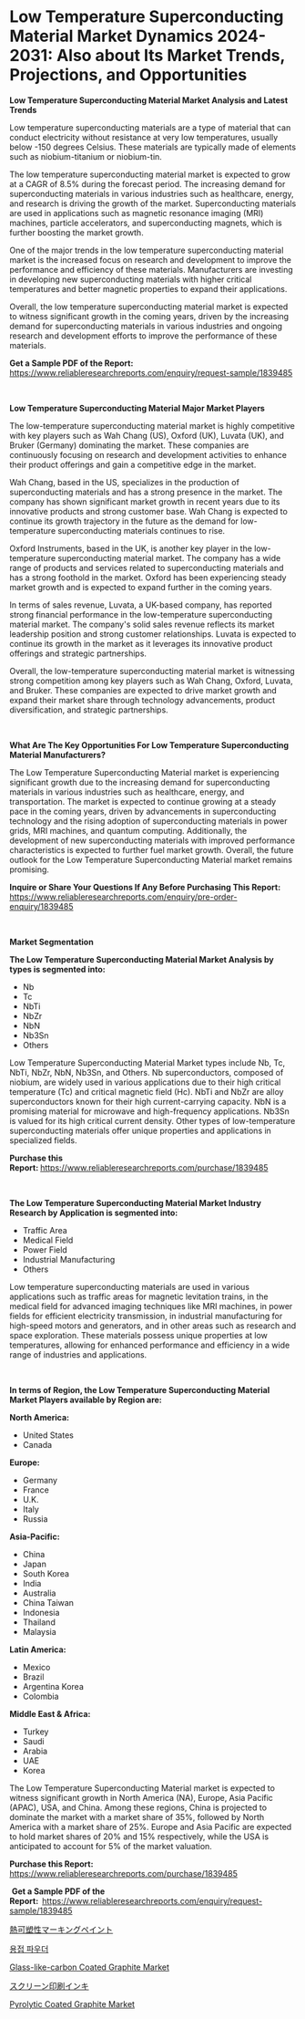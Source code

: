 <p><h1>Low Temperature Superconducting Material Market Dynamics 2024-2031: Also about Its Market Trends, Projections, and Opportunities</h1></p><p><strong>Low Temperature Superconducting Material Market Analysis and Latest Trends</strong></p>
<p><p>Low temperature superconducting materials are a type of material that can conduct electricity without resistance at very low temperatures, usually below -150 degrees Celsius. These materials are typically made of elements such as niobium-titanium or niobium-tin.</p><p>The low temperature superconducting material market is expected to grow at a CAGR of 8.5% during the forecast period. The increasing demand for superconducting materials in various industries such as healthcare, energy, and research is driving the growth of the market. Superconducting materials are used in applications such as magnetic resonance imaging (MRI) machines, particle accelerators, and superconducting magnets, which is further boosting the market growth.</p><p>One of the major trends in the low temperature superconducting material market is the increased focus on research and development to improve the performance and efficiency of these materials. Manufacturers are investing in developing new superconducting materials with higher critical temperatures and better magnetic properties to expand their applications.</p><p>Overall, the low temperature superconducting material market is expected to witness significant growth in the coming years, driven by the increasing demand for superconducting materials in various industries and ongoing research and development efforts to improve the performance of these materials.</p></p>
<p><strong>Get a Sample PDF of the Report:&nbsp;</strong> <a href="https://www.reliableresearchreports.com/enquiry/request-sample/1839485">https://www.reliableresearchreports.com/enquiry/request-sample/1839485</a></p>
<p>&nbsp;</p>
<p><strong>Low Temperature Superconducting Material Major Market Players</strong></p>
<p><p>The low-temperature superconducting material market is highly competitive with key players such as Wah Chang (US), Oxford (UK), Luvata (UK), and Bruker (Germany) dominating the market. These companies are continuously focusing on research and development activities to enhance their product offerings and gain a competitive edge in the market.</p><p>Wah Chang, based in the US, specializes in the production of superconducting materials and has a strong presence in the market. The company has shown significant market growth in recent years due to its innovative products and strong customer base. Wah Chang is expected to continue its growth trajectory in the future as the demand for low-temperature superconducting materials continues to rise.</p><p>Oxford Instruments, based in the UK, is another key player in the low-temperature superconducting material market. The company has a wide range of products and services related to superconducting materials and has a strong foothold in the market. Oxford has been experiencing steady market growth and is expected to expand further in the coming years.</p><p>In terms of sales revenue, Luvata, a UK-based company, has reported strong financial performance in the low-temperature superconducting material market. The company's solid sales revenue reflects its market leadership position and strong customer relationships. Luvata is expected to continue its growth in the market as it leverages its innovative product offerings and strategic partnerships.</p><p>Overall, the low-temperature superconducting material market is witnessing strong competition among key players such as Wah Chang, Oxford, Luvata, and Bruker. These companies are expected to drive market growth and expand their market share through technology advancements, product diversification, and strategic partnerships.</p></p>
<p>&nbsp;</p>
<p><strong>What Are The Key Opportunities For Low Temperature Superconducting Material Manufacturers?</strong></p>
<p><p>The Low Temperature Superconducting Material market is experiencing significant growth due to the increasing demand for superconducting materials in various industries such as healthcare, energy, and transportation. The market is expected to continue growing at a steady pace in the coming years, driven by advancements in superconducting technology and the rising adoption of superconducting materials in power grids, MRI machines, and quantum computing. Additionally, the development of new superconducting materials with improved performance characteristics is expected to further fuel market growth. Overall, the future outlook for the Low Temperature Superconducting Material market remains promising.</p></p>
<p><strong>Inquire or Share Your Questions If Any Before Purchasing This Report:</strong> <a href="https://www.reliableresearchreports.com/enquiry/pre-order-enquiry/1839485">https://www.reliableresearchreports.com/enquiry/pre-order-enquiry/1839485</a></p>
<p>&nbsp;</p>
<p><strong>Market Segmentation</strong></p>
<p><strong>The Low Temperature Superconducting Material Market Analysis by types is segmented into:</strong></p>
<p><ul><li>Nb</li><li>Tc</li><li>NbTi</li><li>NbZr</li><li>NbN</li><li>Nb3Sn</li><li>Others</li></ul></p>
<p><p>Low Temperature Superconducting Material Market types include Nb, Tc, NbTi, NbZr, NbN, Nb3Sn, and Others. Nb superconductors, composed of niobium, are widely used in various applications due to their high critical temperature (Tc) and critical magnetic field (Hc). NbTi and NbZr are alloy superconductors known for their high current-carrying capacity. NbN is a promising material for microwave and high-frequency applications. Nb3Sn is valued for its high critical current density. Other types of low-temperature superconducting materials offer unique properties and applications in specialized fields.</p></p>
<p><strong>Purchase this Report:&nbsp;</strong><a href="https://www.reliableresearchreports.com/purchase/1839485">https://www.reliableresearchreports.com/purchase/1839485</a></p>
<p>&nbsp;</p>
<p><strong>The Low Temperature Superconducting Material Market Industry Research by Application is segmented into:</strong></p>
<p><ul><li>Traffic Area</li><li>Medical Field</li><li>Power Field</li><li>Industrial Manufacturing</li><li>Others</li></ul></p>
<p><p>Low temperature superconducting materials are used in various applications such as traffic areas for magnetic levitation trains, in the medical field for advanced imaging techniques like MRI machines, in power fields for efficient electricity transmission, in industrial manufacturing for high-speed motors and generators, and in other areas such as research and space exploration. These materials possess unique properties at low temperatures, allowing for enhanced performance and efficiency in a wide range of industries and applications.</p></p>
<p>&nbsp;</p>
<p><strong>In terms of Region, the Low Temperature Superconducting Material Market Players available by Region are:</strong></p>
<p>
    <p> <strong> North America: </strong>
        <ul>
            <li>United States</li>
            <li>Canada</li>
        </ul>
        </p> 
    <p> <strong> Europe: </strong>
        <ul>
            <li>Germany</li>
            <li>France</li>
            <li>U.K.</li>
            <li>Italy</li>
            <li>Russia</li>
        </ul>
        </p> 
    <p> <strong> Asia-Pacific: </strong>
        <ul>
            <li>China</li>
            <li>Japan</li>
            <li>South Korea</li>
            <li>India</li>
            <li>Australia</li>
            <li>China Taiwan</li>
            <li>Indonesia</li>
            <li>Thailand</li>
            <li>Malaysia</li>
        </ul>
        </p> 
    <p> <strong> Latin America: </strong>
        <ul>
            <li>Mexico</li>
            <li>Brazil</li>
            <li>Argentina Korea</li>
            <li>Colombia</li>
        </ul>
        </p> 
    <p> <strong> Middle East & Africa: </strong>
        <ul>
            <li>Turkey</li>
            <li>Saudi</li>
            <li>Arabia</li>
            <li>UAE</li>
            <li>Korea</li>
        </ul>
    </p>
    </p>
<p><p>The Low Temperature Superconducting Material market is expected to witness significant growth in North America (NA), Europe, Asia Pacific (APAC), USA, and China. Among these regions, China is projected to dominate the market with a market share of 35%, followed by North America with a market share of 25%. Europe and Asia Pacific are expected to hold market shares of 20% and 15% respectively, while the USA is anticipated to account for 5% of the market valuation.</p></p>
<p><strong>Purchase this Report: </strong><a href="https://www.reliableresearchreports.com/purchase/1839485">https://www.reliableresearchreports.com/purchase/1839485</a></p>
<p>&nbsp;<strong>Get a Sample PDF of the Report:&nbsp;&nbsp;</strong><a href="https://www.reliableresearchreports.com/enquiry/request-sample/1839485">https://www.reliableresearchreports.com/enquiry/request-sample/1839485</a></p>
<p><strong></strong></p>
<p><p><a href="https://medium.com/@chrispcreem58/%E7%86%B1%E5%8F%AF%E5%A1%91%E6%80%A7%E3%83%9E%E3%83%BC%E3%82%AD%E3%83%B3%E3%82%B0%E3%83%9A%E3%82%A4%E3%83%B3%E3%83%88%E5%B8%82%E5%A0%B4%E8%AA%BF%E6%9F%BB%E3%83%AC%E3%83%9D%E3%83%BC%E3%83%88-%E3%81%9D%E3%81%AE%E6%AD%B4%E5%8F%B2%E3%81%8A%E3%82%88%E3%81%B32024%E5%B9%B4%E3%81%8B%E3%82%892031%E5%B9%B4%E3%81%BE%E3%81%A7%E3%81%AE%E4%BA%88%E6%B8%AC-7d6724bf07e1">熱可塑性マーキングペイント</a></p><p><a href="https://medium.com/@waynegibson1959/%EC%9A%A9%EC%A0%91-%EB%B6%84%EB%A7%90-%EC%8B%9C%EC%9E%A5-%EC%A0%90%EC%9C%A0%EC%9C%A8-%EB%B3%80%ED%99%94-%EB%B0%8F-%EC%8B%9C%EC%9E%A5-%EC%84%B1%EC%9E%A5-%EC%B6%94%EC%84%B8-2024-2031-60ee672df037">용접 파우더</a></p><p><a href="https://github.com/dimitrishawkinswaynenp91rgz/Market-Research-Report-List-1/blob/main/glass-like-carbon-coated-graphite-market.md">Glass-like-carbon Coated Graphite Market</a></p><p><a href="https://medium.com/@isabeleterson7845/%E3%82%B9%E3%82%AF%E3%83%AA%E3%83%BC%E3%83%B3%E5%8D%B0%E5%88%B7%E3%82%A4%E3%83%B3%E3%82%AD%E5%B8%82%E5%A0%B4-%E5%B8%82%E5%A0%B4cagr-%E5%B8%82%E5%A0%B4%E3%83%88%E3%83%AC%E3%83%B3%E3%83%89-%E3%81%8A%E3%82%88%E3%81%B3%E6%88%90%E9%95%B7%E6%88%A6%E7%95%A5%E3%81%B8%E3%81%AE%E6%B4%9E%E5%AF%9F-a741ee857c42">スクリーン印刷インキ</a></p><p><a href="https://github.com/changoleonlaverguenzanoexiste/Market-Research-Report-List-2/blob/main/pyrolytic-coated-graphite-market.md">Pyrolytic Coated Graphite Market</a></p></p>